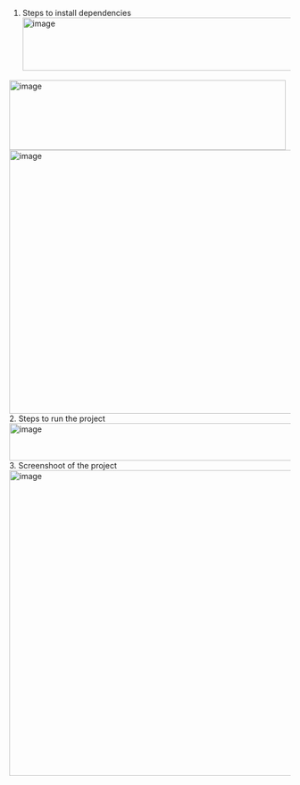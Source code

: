 1.	Steps to install dependencies
	<img width="561" height="95" alt="image" src="https://github.com/user-attachments/assets/db7d2f10-c7c3-40fc-be52-53c3308d015d" />
<img width="495" height="125" alt="image" src="https://github.com/user-attachments/assets/f3bcb9f8-2019-490a-a3ef-4f40dc47eef7" />
<img width="866" height="472" alt="image" src="https://github.com/user-attachments/assets/e99e7ede-649c-46a9-8aac-b89250c291a5" />
2.	Steps to run the project
	<img width="527" height="67" alt="image" src="https://github.com/user-attachments/assets/3da8c846-2ec7-4f20-baa1-deefd226c94d" />
3.	Screenshoot of the project
   <img width="817" height="547" alt="image" src="https://github.com/user-attachments/assets/9d2812aa-5af2-4df7-b83a-b74453f63699" />


